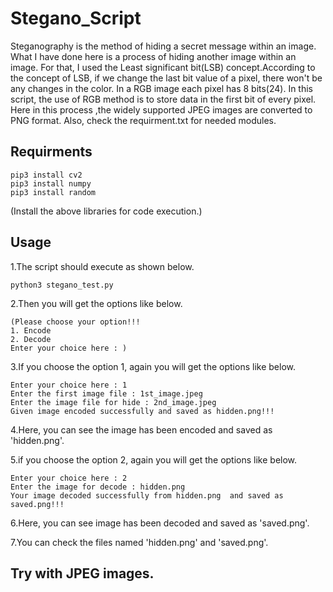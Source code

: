 # Stegano_Script
Steganography is the method of hiding a secret message within an image.
What I have done here is a process of hiding another image within an image. For that, I used the Least significant bit(LSB) concept.According to the concept of LSB, if we change the last bit value of a pixel, there won't be any changes in the color. In a RGB image each pixel has 8 bits(24). In this script, the use of RGB method is to store data in the first bit of every pixel.
Here in this process ,the widely supported JPEG images are converted to PNG format. Also, check the requirment.txt for needed modules.

## Requirments
    pip3 install cv2
    pip3 install numpy
    pip3 install random
(Install the above libraries for code execution.)

## Usage

1.The script should execute as shown below.
    
    python3 stegano_test.py

2.Then you will get the options like below.

    (Please choose your option!!! 
    1. Encode    
    2. Decode
    Enter your choice here : )
  
3.If you choose the option 1, again you will get the options like below.

    Enter your choice here : 1
    Enter the first image file : 1st_image.jpeg
    Enter the image file for hide : 2nd_image.jpeg
    Given image encoded successfully and saved as hidden.png!!!
  
4.Here, you can see the image has been encoded and saved as 'hidden.png'.

5.if you choose the option 2, again you will get the options like below.

    Enter your choice here : 2
    Enter the image for decode : hidden.png
    Your image decoded successfully from hidden.png  and saved as saved.png!!!
  
6.Here, you can see image has been decoded and saved as 'saved.png'.

7.You can check the files named 'hidden.png' and 'saved.png'.


## Try with JPEG images.
